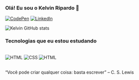 ### Olá! Eu sou o Kelvin Ripardo 🤚

[![CodePen](https://img.shields.io/badge/Codepen-000000?style=for-the-badge&logo=codepen&logoColor=white)](https://codepen.io/kelvinripardo)
[![LinkedIn](https://img.shields.io/badge/LinkedIn-0077B5?style=for-the-badge&logo=linkedin&logoColor=white)](https://www.linkedin.com/in/kelvinripardo/)

![Kelvin GitHub stats](https://github-readme-stats.vercel.app/api?username=KelvinRipardo&show_icons=true&theme=radical)

### Tecnologias que eu estou estudando
<div style="display: inline_block"><br/>
<img align="center" alt="HTML" src="https://img.shields.io/badge/HTML5-E34F26?style=for-the-badge&logo=html5&logoColor=white">
<img align="center" alt="CSS" src="https://img.shields.io/badge/CSS3-1572B6?style=for-the-badge&logo=css3&logoColor=white"> 
<img align="center" alt="HTML" src="https://img.shields.io/badge/JavaScript-323330?style=for-the-badge&logo=javascript&logoColor=F7DF1E">
</div><br/>

“Você pode criar qualquer coisa: basta escrever” – C. S. Lewis


